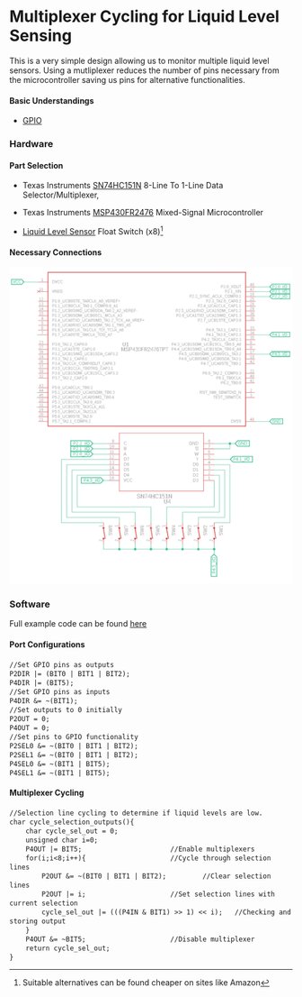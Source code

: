 # Multiplexer Cycling for Liquid Level Sensing

This is a very simple design allowing us to monitor multiple liquid level sensors. Using a mutliplexer reduces the number of pins necessary from the microcontroller saving us pins for alternative functionalities.

#### Basic Understandings
- [GPIO](https://en.wikipedia.org/wiki/General-purpose_input/output)

### Hardware

#### Part Selection

- Texas Instruments [SN74HC151N](https://www.ti.com/product/SN74HC151/part-details/SN74HC151N) 8-Line To 1-Line Data Selector/Multiplexer,

- Texas Instruments [MSP430FR2476](https://www.ti.com/product/MSP430FR2476/part-details/MSP430FR2476TRHAR) Mixed-Signal Microcontroller

- [Liquid Level Sensor](https://www.mouser.com/ProductDetail/Littelfuse/59630-1-T-05-A?qs=sGAEpiMZZMs29kr3d%252BndI%252Bz%252B5qY7%2FswXh13rrbQA2SA%3D) Float Switch (x8)[^1]

#### Necessary Connections

![Hardware connections image...](https://github.com/KalebOTB/Embedded-Systems/blob/main/Multiplexer_Cycling_for_Liquid_Level_Sensing/Circuit.png)

### Software
Full example code can be found [here](https://github.com/KalebOTB/Embedded-Systems/blob/main/Multiplexer_Cycling_for_Liquid_Level_Sensing/main.c)
#### Port Configurations
```
//Set GPIO pins as outputs
P2DIR |= (BIT0 | BIT1 | BIT2);
P4DIR |= (BIT5);
//Set GPIO pins as inputs
P4DIR &= ~(BIT1);
//Set outputs to 0 initially
P2OUT = 0;
P4OUT = 0;
//Set pins to GPIO functionality
P2SEL0 &= ~(BIT0 | BIT1 | BIT2);
P2SEL1 &= ~(BIT0 | BIT1 | BIT2);
P4SEL0 &= ~(BIT1 | BIT5);
P4SEL1 &= ~(BIT1 | BIT5);
```

#### Multiplexer Cycling
```
//Selection line cycling to determine if liquid levels are low.
char cycle_selection_outputs(){
    char cycle_sel_out = 0;
    unsigned char i=0;
    P4OUT |= BIT5;  					//Enable multiplexers
    for(i;i<8;i++){ 					//Cycle through selection lines
        P2OUT &= ~(BIT0 | BIT1 | BIT2); 		//Clear selection lines
        P2OUT |= i;    					//Set selection lines with current selection
        cycle_sel_out |= (((P4IN & BIT1) >> 1) << i);   //Checking and storing output
    }
    P4OUT &= ~BIT5; 					//Disable multiplexer
    return cycle_sel_out;
}
```
[^1]: Suitable alternatives can be found cheaper on sites like Amazon
